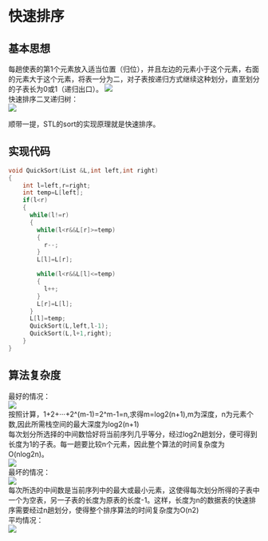 # 快速排序
## 基本思想
每趟使表的第1个元素放入适当位置（归位），并且左边的元素小于这个元素，右面的元素大于这个元素，将表一分为二，对子表按递归方式继续这种划分，直至划分的子表长为0或1（递归出口）。
![](https://img2018.cnblogs.com/blog/1475571/201908/1475571-20190815212143800-1869313412.png)<br>
快速排序二叉递归树：<br>
![](https://img2018.cnblogs.com/blog/1475571/201908/1475571-20190815212307728-17746403.png)<br>

顺带一提，STL的sort的实现原理就是快速排序。
## 实现代码
```cpp
void QuickSort(List &L,int left,int right)
{
    int l=left,r=right;
    int temp=L[left];
    if(l<r)
    {
      while(l!=r)
      {
        while(l<r&&L[r]>=temp)
        {
          r--;
        }
        L[l]=L[r];

        while(l<r&&L[l]<=temp)
        {
          l++;
        }
        L[r]=L[l];
      }
      L[l]=temp;
      QuickSort(L,left,l-1);
      QuickSort(L,l+1,right);
    }
}
```
## 算法复杂度
最好的情况：<br>
![](https://img2018.cnblogs.com/blog/1475571/201908/1475571-20190815212934570-941546711.png)<br>
按照计算，1+2+···+2^(m-1)=2^m-1=n,求得m=log2(n+1),m为深度，n为元素个数,因此所需栈空间的最大深度为log2(n+1)<br>
每次划分所选择的中间数恰好将当前序列几乎等分，经过log2n趟划分，便可得到长度为1的子表。每一趟要比较n个元素，因此整个算法的时间复杂度为O(nlog2n)。<br>
![](https://img-blog.csdnimg.cn/20200531151619133.gif)<br>
最坏的情况：<br>
![](https://img2018.cnblogs.com/blog/1475571/201908/1475571-20190815213005838-477843633.png)<br>
每次所选的中间数是当前序列中的最大或最小元素，这使得每次划分所得的子表中一个为空表，另一子表的长度为原表的长度-1。这样，长度为n的数据表的快速排序需要经过n趟划分，使得整个排序算法的时间复杂度为O(n2)<br>
平均情况：<br>
![](https://img2018.cnblogs.com/blog/1475571/201908/1475571-20190815213040831-1022407683.png)
